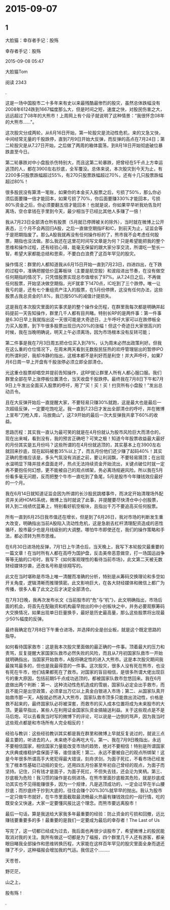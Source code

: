 # 2015-09-07

## 1

大脸猫：幸存者手记：股殇

幸存者手记：股殇

2015-09-08 05:47

大脸猫Tom

阅读 2343

.

这是一场中国股市二十多年来有史以来最残酷最惨烈的股灾，虽然总体跌幅没有2008年6124跌到1667幅度那么大，但是时间之短，速度之快，对股民伤害之大，远远超过了08年的大熊市！上周网上有个段子就说明了这种情景：“我很怀念08年的大熊市......"。

这次股灾分成两轮，从6月16日开始，第一轮股灾是流动性危机，来的又急又快，中间经常无量的千股跌停，直到7月9日开始大反弹，而反弹的高点在7月24日；第二轮股灾是从7.27日开始，之后做了两周的箱体震荡，到8月18日开始彻底破位暴跌直至今日。

第二轮暴跌对中小盘股杀伤特别大，而且这第二轮暴跌，把曾经在5千点上方幸运逃顶的人，都在3900左右抄底，全军覆没。总体来说，本次股灾到今天为止，有2200多只股票跌幅超过55%，有270只股票跌幅超过70%，还有十几只股票跌幅超过80%！

很多股民没有算清一笔账，如果你的本金买入股票之后，亏损了50%，那么你必须后面要赚一倍才能回本，如果亏损了70%，你后面要赚330%才能回本，亏损80%资金之后，你必须要翻五倍才能回本！也就是说，你如果早早听我劝告及时离场，空仓拿钱在手里到今天，最少相当于已经比其他人多赚了一倍！

我从7月23日全部清仓所有股票（5月就已停牌被关的除外），当时就在微博上公开表态，三个月不会再回归A股，之后一直做空期指IF和IC，到前天为止，证监会等于是把期指废了。那么A股我就再没有任何操作标的了，熊市我不会考虑任何股票，期指也没法做。那么我还在这里花时间写文章是为何？只是希望能把我的整个思维和操作过程，还有经验心得，能毫无保留的跟大家分享交流，所谓吃一堑长一智，希望大家都能总结和思索，不要白白浪费了这百年罕见的股灾。

操作情况：群里的人都知道我从6月15日开始一直到7月23日，四进四出，在下跌的过程中，准确把握低价蓝筹板块（主要是航空股）和波段进出节奏，在没有做空任何期指的情况下，只凭借股票实现总市值增长了97%。从7.24日之后，不再做任何股票，开始坚决做空期指，光IF就拿下1470点，IC吃到了三个跌停。唯一让我亏的是，还有七个重组资产注入的股票，在5月份停牌，这没有任何办法，这些股票占我总资金的1.8%，我已按50%的减值计提损失。

这是我在本次股灾里面的实事求是的整个操作全历程，在群里我每次都是明确并起码提前一天告知操作，群里几千人都有目共睹。特别长RP的是两件事：第一件事是6.30日早上我就指出这一天很可能是大奇迹日，上午呼吁大家可以在跌停板全力买入股票，到下午很多股票出现日内20%的涨幅！但这个奇迹日大家很高兴的时候，我在当晚明确说，明天上午必须离场，因为市场根本没有反转可能；

第二件事是我在7月3日周五把仓位买入到78%，认为周末必然出政策利好。但我在这么重的仓位情况下，在周末两天看到无数股民狂热的欢呼管理层出的暂停IPO的所谓利好，我却冷静的指出，这根本都不是利好而是利空！并大声呼吁，如果7月6日周一早上开盘有千股涨停必须立即全部清仓。

光这重仓股票却唱空并提前告知操作，这RP就让群里人所有人都心服口服。我们群里全部在早上涨停板位置清仓，当天收盘千股跌停。最终我在7月8日下午和7月9日上午发出全面买入股票的呼吁，用了“买！买！买！扫货所有小盘股！”发出总动员令。

且在大反弹开始后一直提醒大家，不要轻易只赚30%就跑，这是最大也是最后一次超级反弹，一定要吃饱吃足。我一直到7.23日才发出全部清仓的呼吁，并在微博上宣布“刀枪入库，马放南山”，这7.9开始的最后一次大反弹我共拿下60%的收益。

思路历程：其实我一直认为最可笑的就是在4月份就认为股市风险巨大而清仓的，现在出来喊，看到没有，我的预言正确吧？可笑之极！知道今年股票收益最大最好的月份其实是五月份吗？这些所谓的在4月份就逃顶的，其实基本上在3900左右就回来抄底，现在起码被套35%以上了，而五月份他们还少赚了起码40%！其实正确的思维应该是，多头气氛没有消逝之前，要让利润飘，不要轻易猜顶；在出现水温明显下降并技术盘面走坏，热点无法持续资金开始流出，关键点破位时就一定再不要抱任何幻想，更不能被自己的观点绑架，务必离场规避风险。所以我在5月份看多毫无问题，反而把整个牛市一直吃到了鱼尾，5月是股市今年赚钱效应最好的一个月。

我在6月14日就知道证监会因为所谓的长沙股民跳楼事件，而决定开始清理场外配资并关闭HOMS系统，微博上当时就说了此事，并提醒要尽快清仓中小创股票，转入到二线绩优蓝筹上，特别看好航空板块，且指出千万不要追高买任何股票。

所有一直到6月25日我市值还在增长，但是到了6月26日，我对市场的判断发生重大改变，明确指出当前A股陷入流动性危机，这是急剧去杠杆清理配资造成的恶性循环，股市最少也是月线级别的大调整。哪怕牛市即使还在，我们的操作策略和手法，都必须转为熊市思维。

在6月30日进场抢反弹，7月1日上午清仓后，当天晚上，我写下本轮股灾最重要的一篇文章！在当时所有人都在高呼为国护盘，反击美帝恶意做空，打一场国运战争等等无脑的口号时，我写下《如何客观理性的看待当前市场》，此文第二天被无数财经媒体抄袭，还改名号称是徐翔写的。

此文在当时堪称是市场上唯一清醒而准确的分析，特别是从筹码交换理论和多空如开关角度，逻辑清晰而推理慎密。此文影响巨大，在各大财经媒体和微信上都广为传播，很多人看了此文之后才决定全部清仓。

在7月3日晚，我再次发布长文《当前股市的“危”与“机”》，此文明确指出，市场后面的机会，将首先在配融资和机构最早抛出的中小创板块之中，并务必要观察筹码大交换情况，如果出现单日巨量换手，最好是历史最高量，那么这些股票将出现最少50%幅度的反弹。

最终我确定在7月8日下午重仓进场，并选择的全是创业板，就是这个既定思路的指导。

如何看待国家救市：这是我本次股灾里面做的最正确的一件事。顶着最大的压力和责骂，反复提醒大家国家队救市必然失败的风险，而且从7月初国家队救市一开始就明确指出，当国家开始救市，A股将确定性的进入大熊市。这是本次股灾期间我最挨骂最多的，但也是我最得意的一件事。这次股灾，很多人没有死在熊市，也没有死在牛市，他们结果都死在了救市。对国家的盲目相信，是很多所谓大佬出现巨亏的重大原因，包括前期5千点成功逃顶的，都被国家队救市忽悠回来。我在6月底做出两个判断：第一、这种流动性危机造成的雪崩，国家队必定会出手救市，而且不能只是出空政策，必须拿出万亿以上真金白银进入市场；第二、从国家队真开始救市那一天，A股就必然进入大熊市，国家队救市顶多只能救出流动性，价格是救不起来的，最终国家队必将被深套，而救市的买入成本位置将成为未来股市的大顶。更最早指出，某些人在利用证金国家队资金搞输送利益。关于这些观点是不是马后炮，可以去看我当时写的微博下的评论，可以说是一边倒的骂声，因为我当时这些观点都是和市场所有人完全相反的！

经验与教训：这些经验教训其实都是我在群里和微博上早就反复说过的，就说三点最主要的，听进去的人，未来绝不会再吃大亏。第一、我在7月9日晚指出，永远不要相信国家，相信国家力量能改变市场的趋势，绝对不要相信！特别是所谓国家大庆典或维稳护盘保面子等，谁信谁死！第二、永远不要被自己的观点所绑架！这是今年很多所谓高手大佬犯得最大错误，刻舟求剑，为面子死扛，不看市场已经发生了根本性基础已动摇的变化，还用四五月份甚至年初自己曾经的观点，为面子而坚持。记住，只有钱才是面子，为面子死扛，不但失去钱，还会沦为笑柄。第三、抄底极为危险！我习惯的操作是右侧进场，在熊市里面抄底极其危险，就是抄底成功其实也不见得能赚很多，因为一个规律，凡是逃顶成功的，一定会过早在半山腰抄底；而抄底终于抄到大底的，往往会赚个20%30%就早早的抛出。我认为股市一定只做牛市就好，在牛市里面截取最流畅最火热最有赚钱效应的一段行情，吃的既安全又快速，大家一定要懂风报比这个理念。而熊市要远离股市！

最后一句话，算是我送给大家我多年最重要的经验：防止资金的亏损和回撤，远比赚钱要重要多的多！最重要的是我们一定要成为最后的幸存者！The Last of Us

写完了，这一切都已经成为过去，我后面也再很少谈股市了，希望微博上的股民能取消对我的关注。我所有做这一切都是为了福报，四个群里几千人还有游客，都亲眼目睹我全部操作和思维转换历程，大家能在这样百年罕见的股灾里面全身而退还赚了不少，这种福报会增加我的气运。我信这个.........

天苍苍， 

野茫茫， 

山之上， 

股有殇！

.

